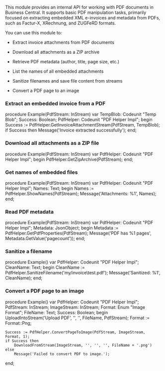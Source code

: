 This module provides an internal API for working with PDF documents in Business Central. It supports basic PDF manipulation tasks, primarily focused on extracting embedded XML e-invoices and metadata from PDFs, such as Factur-X, XRechnung, and ZUGFeRD formats.

You can use this module to:

- Extract invoice attachments from PDF documents

- Download all attachments as a ZIP archive

- Retrieve PDF metadata (author, title, page size, etc.)

- List the names of all embedded attachments

- Sanitize filenames and save file content from streams

- Convert a PDF page to an image

### Extract an embedded invoice from a PDF
procedure Example(PdfStream: InStream)
var
    TempBlob: Codeunit "Temp Blob";
    Success: Boolean;
    PdfHelper: Codeunit "PDF Helper Impl";
begin
    Success := PdfHelper.GetInvoiceAttachmentStream(PdfStream, TempBlob);
    if Success then
        Message('Invoice extracted successfully');
end;

### Download all attachments as a ZIP file
procedure Example(PdfStream: InStream)
var
    PdfHelper: Codeunit "PDF Helper Impl";
begin
    PdfHelper.GetZipArchive(PdfStream);
end;

### Get names of embedded files
procedure Example(PdfStream: InStream)
var
    PdfHelper: Codeunit "PDF Helper Impl";
    Names: Text;
begin
    Names := PdfHelper.ShowNames(PdfStream);
    Message('Attachments: %1', Names);
end;

### Read PDF metadata
procedure Example(PdfStream: InStream)
var
    PdfHelper: Codeunit "PDF Helper Impl";
    Metadata: JsonObject;
begin
    Metadata := PdfHelper.GetPdfProperties(PdfStream);
    Message('PDF has %1 pages', Metadata.GetValue('pagecount'));
end;

### Sanitize a filename
procedure Example()
var
    PdfHelper: Codeunit "PDF Helper Impl";
    CleanName: Text;
begin
    CleanName := PdfHelper.SanitizeFilename('my/invoice\test.pdf');
    Message('Sanitized: %1', CleanName);
end;

### Convert a PDF page to an image
procedure Example()
var
    PdfHelper: Codeunit "PDF Helper Impl";
    PdfStream: InStream;
    ImageStream: InStream;
    Format: Enum "Image Format";
    FileName: Text;
    Success: Boolean;
begin
    UploadIntoStream('Upload PDF', '', '', FileName, PdfStream);
    Format := Format::Png;

    Success := PdfHelper.ConvertPageToImage(PdfStream, ImageStream, Format, 1);
    if Success then
        DownloadFromStream(ImageStream, '', '', '', FileName + '.png')
    else
        Message('Failed to convert PDF to image.');
end;
